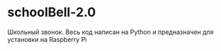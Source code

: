 # schoolBell-2.0
Школьный звонок. Весь код написан на Python и предназначен для установки на Raspberry Pi
